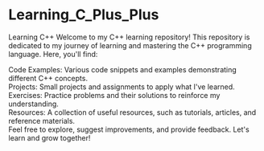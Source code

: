 # Learning_C_Plus_Plus
Learning C++
Welcome to my C++ learning repository! This repository is dedicated to my journey of learning and mastering the C++ programming language. Here, you'll find:

Code Examples: Various code snippets and examples demonstrating different C++ concepts.
<br>
Projects: Small projects and assignments to apply what I've learned.
<br>
Exercises: Practice problems and their solutions to reinforce my understanding.
<br>
Resources: A collection of useful resources, such as tutorials, articles, and reference materials.
<br>
Feel free to explore, suggest improvements, and provide feedback. Let's learn and grow together!


